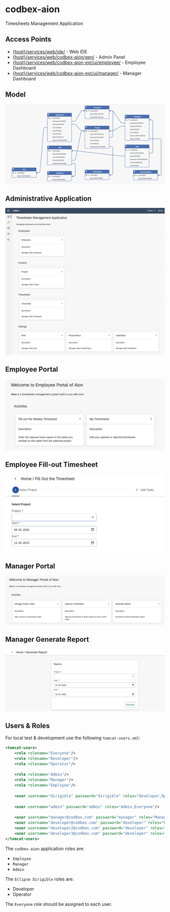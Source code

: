 # codbex-aion

Timesheets Management Application

## Access Points

- [{host}/services/web/ide/](http://localhost:8080/services/web/ide/) - Web IDE
- [{host}/services/web/codbex-aion/gen/](http://localhost:8080/services/web/codbex-aion/gen/) - Admin Panel
- [{host}/services/web/codbex-aion-ext/ui/employee/](http://localhost:8080/services/web/codbex-aion-ext/ui/employee/) - Employee Dashboard
- [{host}/services/web/codbex-aion-ext/ui/manager/](http://localhost:8080/services/web/codbex-aion-ext/ui/manager/) - Manager Dashboard

## Model

![model](images/aion-model.png)

## Administrative Application

![admin](images/aion-admin.png)

## Employee Portal

![employee](images/aion-employee.png)

## Employee Fill-out Timesheet

![timesheet](images/aion-employee-timesheet.png)

## Manager Portal

![manager](images/aion-manager.png)

## Manager Generate Report

![report](images/aion-generate-report.png)

## Users & Roles

For local test & development use the following `tomcat-users.xml`:
```xml
<tomcat-users>
    <role rolename="Everyone"/>
    <role rolename="Developer"/>
    <role rolename="Operator"/>

    <role rolename="Admin"/>
    <role rolename="Manager"/>
    <role rolename="Employee"/>

    <user username="dirigible" password="dirigible" roles="Developer,Operator,Everyone,Manager,Employee,Admin"/>

    <user username="admin" password="admin" roles="Admin,Everyone"/>

    <user username="manager@codbex.com" password="manager" roles="Manager,Everyone"/>
    <user username="developer@codbex.com" password="developer" roles="Employee,Everyone"/>
    <user username="developer2@codbex.com" password="developer" roles="Employee,Everyone"/>
    <user username="developer3@codbex.com" password="developer" roles="Employee,Everyone"/>
</tomcat-users>
```

The `codbex-aion` application roles are:
- `Employee`
- `Manager`
- `Admin`

The `Eclipse Dirigible` roles are:
- Developer
- Operator

The `Everyone` role should be assigned to each user.
